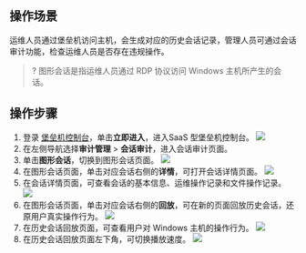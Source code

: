 ## 操作场景
运维人员通过堡垒机访问主机，会生成对应的历史会话记录，管理人员可通过会话审计功能，检查运维人员是否存在违规操作。
>? 图形会话是指运维人员通过 RDP 协议访问 Windows 主机所产生的会话。

## 操作步骤
1. 登录 [堡垒机控制台](https://console.cloud.tencent.com/dsgc/bh)，单击**立即进入**，进入SaaS 型堡垒机控制台。
![](https://qcloudimg.tencent-cloud.cn/raw/b2f6673b0cad7c2f423a6b6e287179af.png)
2. 在左侧导航选择**审计管理** > **会话审计**，进入会话审计页面。
3. 单击**图形会话**，切换到图形会话页面。
![](https://qcloudimg.tencent-cloud.cn/raw/bd21deb3e8181f49a208fc983bb6920c.png)
4. 在图形会话页面，单击对应会话右侧的**详情**，可打开会话详情页面。
![](https://qcloudimg.tencent-cloud.cn/raw/68e5a558e5a26ec765dddae5b374446f.png)
5. 在会话详情页面，可查看会话的基本信息、运维操作记录和文件操作记录。
![](https://main.qcloudimg.com/raw/40d94d5dbe6a8302a3339dbdf59acd04.png)
6. 在图形会话页面，单击对应会话右侧的**回放**，可在新的页面回放历史会话，还原用户真实操作行为。
![](https://qcloudimg.tencent-cloud.cn/raw/2463eff625710356bdaec29c95b9a626.png)
7. 在历史会话回放页面，可查看用户对 Windows 主机的操作行为。
![](https://qcloudimg.tencent-cloud.cn/raw/46be10892d265cfecfdb7de4493910ee.png)
8. 在历史会话回放页面左下角，可切换播放速度。
![](https://qcloudimg.tencent-cloud.cn/raw/16523d502da7873e8b0a9f5b0588a48d.png)
